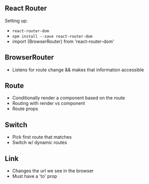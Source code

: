 ## React Router

Setting up:

- `react-router-dom`
- `npm install --save react-router-dom`
- import {BrowserRouter} from 'react-router-dom'

## BrowserRouter

- Listens for route change && makes that information accessible

## Route

- Conditionally render a component based on the route
- Routing with render vs component
- Route props

## Switch

- Pick first route that matches
- Switch w/ dynamic routes

## Link

- Changes the url we see in the browser
- Must have a 'to' prop
